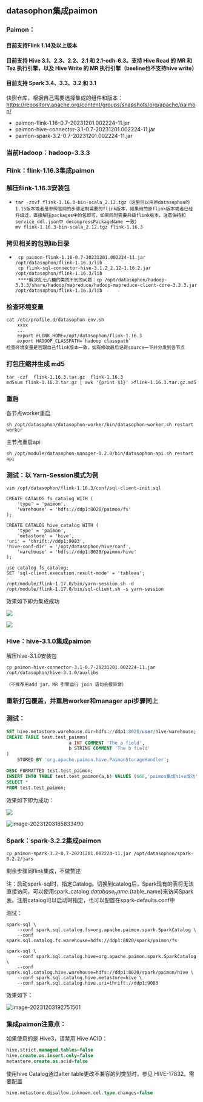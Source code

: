 ## datasophon集成paimon

### Paimon：

#### 		目前支持Flink  1.14及以上版本

#### 		目前支持 Hive 3.1、2.3、2.2、2.1 和 2.1-cdh-6.3。支持 Hive Read 的 MR 和 Tez 执行引擎，以及 Hive Write 的 MR 执行引擎（beeline也不支持hive write）

#### 	 目前支持 Spark 3.4、3.3、3.2 和 3.1

快照仓库，根据自己需要选择集成的组件和版本：https://repository.apache.org/content/groups/snapshots/org/apache/paimon/

- paimon-flink-1.16-0.7-20231201.002224-11.jar
- paimon-hive-connector-3.1-0.7-20231201.002224-11.jar
- paimon-spark-3.2-0.7-20231201.002224-11.jar

### 当前Hadoop：hadoop-3.3.3

### Flink：flink-1.16.3集成paimon

### 解压flink-1.16.3安装包

- ```shell
  tar -zxvf flink-1.16.3-bin-scala_2.12.tgz（这里可以用原datasophon的1.15版本或者是参照官网的步骤定制需要的flink版本，如果用的原flink版本或者已经升级过，直接解压packages中的包即可，如果同时需要升级flink版本，注意保持和service_ddl.json中 decompressPackageName 一致）
  mv flink-1.16.3-bin-scala_2.12.tgz flink-1.16.3
  ```

### 拷贝相关的包到lib目录

- ```shell
   cp paimon-flink-1.16-0.7-20231201.002224-11.jar  /opt/datasophon/flink-1.16.3/lib
   cp flink-sql-connector-hive-3.1.2_2.12-1.16.2.jar  /opt/datasophon/flink-1.16.3/lib
   ****解决乱七八糟的类找不到的问题：cp /opt/datasophon/hadoop-3.3.3/share/hadoop/mapreduce/hadoop-mapreduce-client-core-3.3.3.jar /opt/datasophon/flink-1.16.3/lib
  ```

### 检查环境变量

```shell
cat /etc/profile.d/datasophon-env.sh
	xxxx
	...
	export FLINK_HOME=/opt/datasophon/flink-1.16.3
	export HADOOP_CLASSPATH=`hadoop classpath`
检查环境变量是否跟自己flink版本一致，如有修改最后记得source一下并分发到各节点

```

### 打包压缩并生成 md5

```shell
tar -czf  flink-1.16.3.tar.gz  flink-1.16.3
md5sum flink-1.16.3.tar.gz | awk '{print $1}' >flink-1.16.3.tar.gz.md5
```

### 重启

各节点worker重启

```shell
sh /opt/datasophon/datasophon-worker/bin/datasophon-worker.sh restart worker
```

主节点重启api

```shell
sh /opt/module/datasophon-manager-1.2.0/bin/datasophon-api.sh restart api
```

### 测试：以 Yarn-Session模式为例

```shell
vim /opt/datasophon/flink-1.16.3/conf/sql-client-init.sql
```

```shell
CREATE CATALOG fs_catalog WITH (
    'type' = 'paimon',
    'warehouse' = 'hdfs://ddp1:8020/paimon/fs'
);

CREATE CATALOG hive_catalog WITH (
    'type' = 'paimon',
    'metastore' = 'hive',
'uri' = 'thrift://ddp1:9083',
'hive-conf-dir' = '/opt/datasophon/hive/conf',
    'warehouse' = 'hdfs://ddp1:8020/paimon/hive'
);

use catalog fs_catalog;
SET 'sql-client.execution.result-mode' = 'tableau';
```

```shell
/opt/module/flink-1.17.0/bin/yarn-session.sh -d
/opt/module/flink-1.17.0/bin/sql-client.sh -s yarn-session
```

效果如下即为集成成功

![](C:\Users\Hasee\Desktop\paimon-flink.png)

![](C:\Users\Hasee\Desktop\paimon-catalogs.png)



### Hive：hive-3.1.0集成paimon

解压hive-3.1.0安装包

```shell
cp paimon-hive-connector-3.1-0.7-20231201.002224-11.jar /opt/datasophon/hive-3.1.0/auxlibs

（不推荐用add jar，MR 引擎运行 join 语句会报异常）
```

### 重新打包覆盖，并重启worker和manager api步骤同上

### 测试：

```sql
SET hive.metastore.warehouse.dir=hdfs://ddp1:8020/user/hive/warehouse;
CREATE TABLE test.test_paimon(
                       a INT COMMENT 'The a field',
                       b STRING COMMENT 'The b field'
)
    STORED BY 'org.apache.paimon.hive.PaimonStorageHandler';

DESC FORMATTED test.test_paimon;
INSERT INTO TABLE test.test_paimon(a,b) VALUES (666,'paimon集成hive成功');
SELECT *
FROM test.test_paimon;
```

效果如下即为成功：

![](C:\Users\Hasee\Desktop\paimon-hive.png)

![image-20231203185833490](C:\Users\Hasee\AppData\Roaming\Typora\typora-user-images\image-20231203185833490.png)



### Spark：spark-3.2.2集成paimon

```shell
cp paimon-spark-3.2-0.7-20231201.002224-11.jar /opt/datasophon/spark-3.2.2/jars 
```

剩余步骤同flink集成，不做赘述

注：启动spark-sql时，指定Catalog。切换到catalog后，Spark现有的表将无法直接访问，可以使用spark_catalog.${database_name}.${table_name}来访问Spark表。注册catalog可以启动时指定，也可以配置在spark-defaults.conf中

测试：

```shell
spark-sql \
    --conf spark.sql.catalog.fs=org.apache.paimon.spark.SparkCatalog \
    --conf spark.sql.catalog.fs.warehouse=hdfs://ddp1:8020/spark/paimon/fs
```

```shell
spark-sql \
    --conf spark.sql.catalog.hive=org.apache.paimon.spark.SparkCatalog \
    --conf spark.sql.catalog.hive.warehouse=hdfs://ddp1:8020/spark/paimon/hive \
    --conf spark.sql.catalog.hive.metastore=hive \
    --conf spark.sql.catalog.hive.uri=thrift://ddp1:9083
```

效果如下：

![image-20231203192751501](C:\Users\Hasee\AppData\Roaming\Typora\typora-user-images\image-20231203192751501.png)

### 集成paimon注意点：

如果使用的是 Hive3，请禁用 Hive ACID：

```sql
hive.strict.managed.tables=false
hive.create.as.insert.only=false
metastore.create.as.acid=false
```

使用hive Catalog通过alter table更改不兼容的列类型时，参见 HIVE-17832。需要配置

```sql
hive.metastore.disallow.inknown.col.type.changes=false
```

